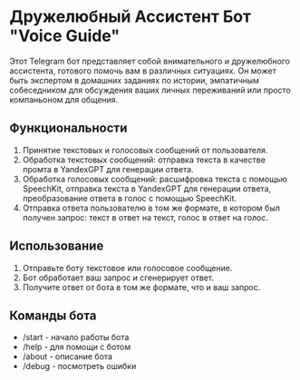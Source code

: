 # Дружелюбный Ассистент Бот "Voice Guide"

Этот Telegram бот представляет собой внимательного и дружелюбного ассистента, готового помочь вам в различных ситуациях. Он может быть экспертом в домашних заданиях по истории, эмпатичным собеседником для обсуждения ваших личных переживаний или просто компаньоном для общения.

## Функциональности

1. Принятие текстовых и голосовых сообщений от пользователя.
2. Обработка текстовых сообщений: отправка текста в качестве промта в YandexGPT для генерации ответа.
3. Обработка голосовых сообщений: расшифровка текста с помощью SpeechKit, отправка текста в YandexGPT для генерации ответа, преобразование ответа в голос с помощью SpeechKit.
4. Отправка ответа пользователю в том же формате, в котором был получен запрос: текст в ответ на текст, голос в ответ на голос.

## Использование

1. Отправьте боту текстовое или голосовое сообщение.
2. Бот обработает ваш запрос и сгенерирует ответ.
3. Получите ответ от бота в том же формате, что и ваш запрос.

## Команды бота

- /start - начало работы бота
- /help - для помощи с ботом
- /about - описание бота
- /debug - посмотреть ошибки

